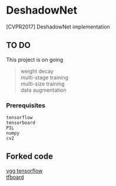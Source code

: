 # DeshadowNet
[CVPR2017] DeshadowNet implementation

##  TO DO
This project is on going

> weight decay<br />
multi-stage training<br />
multi-size training<br />
data augmentation

### Prerequisites
```
tensorflow
tensorboard
PIL
numpy
cv2
```

## Forked code
[vgg tensorflow](https://github.com/machrisaa/tensorflow-vgg)<br />
[tfboard](https://github.com/chiphuyen/stanford-tensorflow-tutorials)<br />
